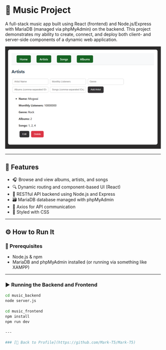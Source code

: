 # 🎵 Music Project

A full-stack music app built using React (frontend) and Node.js/Express with MariaDB (managed via phpMyAdmin) on the backend. This project demonstrates my ability to create, connect, and deploy both client- and server-side components of a dynamic web application.

![alt text](image.png)

---

## 🚀 Features

- 🎧 Browse and view albums, artists, and songs
- 🔍 Dynamic routing and component-based UI (React)
- 🎯 RESTful API backend using Node.js and Express
- 🗃️ MariaDB database managed with phpMyAdmin
- 🔄 Axios for API communication
- 🎨 Styled with CSS

---

## ⚙️ How to Run It

### 🔧 Prerequisites
- Node.js & npm
- MariaDB and phpMyAdmin installed (or running via something like XAMPP)

---

### ▶️ Running the Backend and Frontend

```bash
cd music_backend
node server.js

cd music_frontend
npm install
npm run dev

---

### [👤 Back to Profile](https://github.com/Mark-T5/Mark-T5)